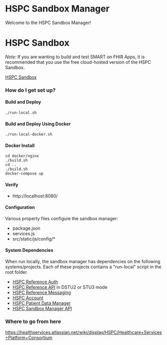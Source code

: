 # HSPC Sandbox Manager

Welcome to the HSPC Sandbox Manager!  

# HSPC Sandbox

*Note:* If you are wanting to build and test SMART on FHIR Apps, it is recommended that you use the free cloud-hosted version of the HSPC Sandbox.

[HSPC Sandbox](https://sandbox.hspconsortium.org)

### How do I get set up? ###

#### Build and Deploy ####
    ./run-local.sh

#### Build and Deploy Using Docker ####
    ./run-local-docker.sh

#### Docker Install
    cd docker/nginx
    ./build.sh
    cd ..
    ./build.sh
    docker-compose up

#### Verify

* http://localhost:8080/

#### Configuration ####

Various property files configure the sandbox manager:

 * package.json
 * services.js
 * src/static/js/config/*

#### System Dependencies ####
When run locally, the sandbox manager has dependencies on the following systems/projects.  Each of these projects contains a "run-local" script in the root folder.

 * [HSPC Reference Auth](https://bitbucket.org/hspconsortium/reference-auth)
 * [HSPC Reference API](https://bitbucket.org/hspconsortium/reference-api) in DSTU2 or STU3 mode
 * [HSPC Reference Messaging](https://bitbucket.org/hspconsortium/reference-messaging)
 * [HSPC Account](https://bitbucket.org/hspconsortium/account)
 * [HSPC Patient Data Manager](https://bitbucket.org/hspconsortium/patient-data-manager)
 * [HSPC Sandbox Manager API](https://bitbucket.org/hspconsortium/sandbox-manager-api)

### Where to go from here ###
https://healthservices.atlassian.net/wiki/display/HSPC/Healthcare+Services+Platform+Consortium
